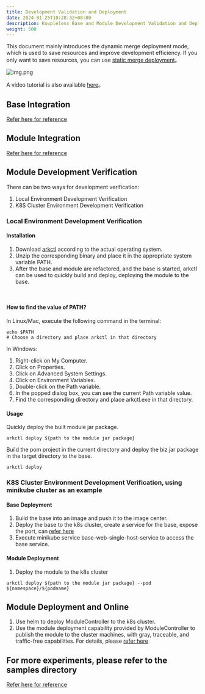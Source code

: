 ```yaml
---
title: Development Validation and Deployment
date: 2024-01-25T10:28:32+08:00
description: Koupleless Base and Module Development Validation and Deployment
weight: 500
---
```


This document mainly introduces the dynamic merge deployment mode, which is used to save resources and improve development efficiency. If you only want to save resources, you can use [static merge deployment](/docs/tutorials/module-development/static-merge-deployment/)。

![img.png](/img/build_and_deploy.png)

A video tutorial is also available [here](/docs/video-training/)。

## Base Integration
[Refer here for reference](/docs/tutorials/base-create/springboot-and-sofaboot)

## Module Integration
[Refer here for reference](/docs/tutorials/module-create/springboot-and-sofaboot)

## Module Development Verification
There can be two ways for development verification:
1. Local Environment Development Verification
2. K8S Cluster Environment Development Verification

### Local Environment Development Verification
#### Installation
1. Download [arkctl](https://github.com/koupleless/koupleless/releases/tag/arkctl-release-0.1.1) according to the actual operating system.
2. Unzip the corresponding binary and place it in the appropriate system variable PATH.
3. After the base and module are refactored, and the base is started, arkctl can be used to quickly build and deploy, deploying the module to the base.
<br/>

#### How to find the value of PATH?
In Linux/Mac, execute the following command in the terminal:
```shell
echo $PATH
# Choose a directory and place arkctl in that directory
```
In Windows:
1. Right-click on My Computer. 
2. Click on Properties. 
3. Click on Advanced System Settings. 
4. Click on Environment Variables. 
5. Double-click on the Path variable. 
6. In the popped dialog box, you can see the current Path variable value. 
7. Find the corresponding directory and place arkctl.exe in that directory.

#### Usage
Quickly deploy the built module jar package.
```shell
arkctl deploy ${path to the module jar package}
```
Build the pom project in the current directory and deploy the biz jar package in the target directory to the base.
```shell
arkctl deploy 
```
### K8S Cluster Environment Development Verification, using minikube cluster as an example
#### Base Deployment
1. Build the base into an image and push it to the image center.
2. Deploy the base to the k8s cluster, create a service for the base, expose the port, can [refer here](https://github.com/koupleless/koupleless/blob/master/module-controller/config/samples/dynamic-stock-service.yaml)
3. Execute minikube service base-web-single-host-service to access the base service.

#### Module Deployment
1. Deploy the module to the k8s cluster
```shell
arkctl deploy ${path to the module jar package} --pod ${namespace}/${podname}
```

## Module Deployment and Online
1. Use helm to deploy ModuleController to the k8s cluster.
2. Use the module deployment capability provided by ModuleController to publish the module to the cluster machines, with gray, traceable, and traffic-free capabilities. For details, please [refer here](/docs/tutorials/module-operation/module-online-and-offline/)


## For more experiments, please refer to the samples directory

[Refer here for reference](https://github.com/koupleless/koupleless/tree/master/samples)
